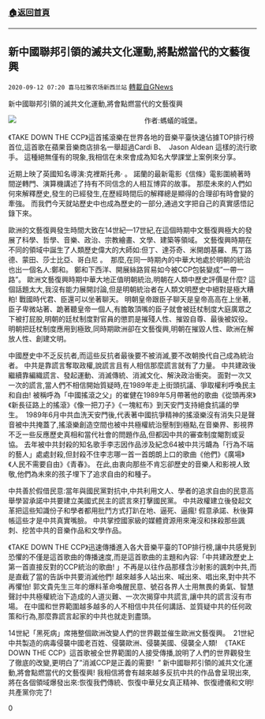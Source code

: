 ###  [:house:返回首頁](https://github.com/ourhimalayas/txt)
---

## 新中國聯邦引領的滅共文化運動,將點燃當代的文藝復興
`2020-09-12 07:20 喜马拉雅农场新西兰站` [轉載自GNews](https://gnews.org/zh-hant/350252/)

新中國聯邦引領的滅共文化運動,將會點燃當代的文藝復興

![](https://gnews.org/767c124e-1e3d-44e2-8a47-6b1c81451b1d)                                                                  作者:螞蟻的城堡。

《TAKE DOWN THE CCP》這首搖滾樂在世界各地的音樂平臺快速佔據TOP排行榜首位,這首歌在蘋果音樂商店排名一舉超過Cardi B、  Jason Aldean 這樣的流行歌手。 這種絕無僅有的現象,我相信在未來會成為知名大學課堂上案例來分享。

近期上映了英國知名導演:克裡斯托弗· 。 諾蘭的最新電影《信條》電影圍繞著時間逆轉門、演算機講述了持有不同信念的人相互博弈的故事。 那麼未來的人們如何來解釋歷史,發生的已經發生,在歷經時間后的解釋總是顯得的合理卻有時會變的牽強。 而我們今天就站歷史中也成為歷史的一部分,通過文字把自己的真實感悟記錄下來。

歐洲的文藝復興發生時間大致在14世紀—17世紀,在這個時期中文藝復興極大的發展了科學、哲學、音樂、政治、宗教繪畫、文學、建築等領域。 文藝復興時期在不同的領域中誕生了人類歷史偉大的大師如:但丁、達芬奇、米開朗基羅、馬丁路德、蒙田、莎士比亞、哥白尼 。  那麼,在同一時期內的中華大地處於明朝的統治也出一個名人:鄭和。 鄭和下西洋、開展絲路貿易如今被CCP包裝變成”一帶一路”。 歐洲文藝復興時期中華大地正值明朝統治,明朝在人類中歷史評價是什麼? 這個話題太大,我沒有能力展開討論,但是明朝統治者在人類文明歷史中絕對是極大糟粕! 戰國時代君、臣還可以坐著聊天。 明朝皇帝跟臣子聊天是皇帝高高在上坐著,臣子卑微站著、跪著聽皇帝一個人,有膽敢頂嘴的臣子就會被廷杖制度大庭廣眾之下被打屁股,明朝的廷杖制度對官員的懲罰是摧殘人性、摧毀自尊、最後被奴役。 明朝把廷杖制度應用到極致,同時期歐洲卻在文藝復興,明朝在摧毀人性、歐洲在解放人性、創建文明。

中國歷史中不乏反抗者,而這些反抗者最後要不被消滅,要不改朝換代自己成為統治者。 中共是靠謊言奪取政權,說謊言且有人相信那麼謊言就有了力量。 中共建政後繼續靠編織謊言、發起運動、消滅傳統、消滅文化、解決政治衝突。 面對一次又一次的謊言,當人們不相信開始質疑時,在1989年走上街頭抗議、爭取權利呼喚民主和自由! 被稱呼為「中國搖滾之父」的崔健在1989年5月帶著他的歌曲《從頭再來》《新長征路上的搖滾》《像一把刀子》《一塊紅布》到天安門支持絕食抗議的學生。  1989年6月中共血洗天安門後,代表著中國抗爭精神的搖滾樂沒有消失只是聲音被中共掩蓋了,搖滾樂創造空間也被中共極權統治壓制到極點,在音樂界、影視界不乏一些反應歷史真相和當代社會的問題作品,但都因中共的審查制度閹割或妥協。 去年被中共封殺的知名歌手李志因作品涉及紀念64被中共污衊為「行為不端的藝人」處處封殺,但封殺不住李志哪一首一首朗朗上口的歌曲《他們》《廣場》《人民不需要自由》《青春》。 在此,由衷向那些不肯忘卻歷史的音樂人和影視人致敬,他們為未來的孩子埋下了追求自由的和種子。

中共善於假借民意:當年與國民黨對抗中,中共利用文人、學者的追求自由的民意高舉學習承諾中共要建立美國式民主的謊言來打擊國民黨。 中共政權建立後發起文革把這些知識份子和學者都用批鬥方式打趴在地、逼死、逼瘋! 假意承諾、秋後算帳這些才是中共真實嘴臉。 中共掌控國家級的媒體資源用來淹沒和抹殺那些諷刺、挖苦中共的音樂作品和文學作品。

《TAKE DOWN THE CCP》迅速傳播進入各大音樂平臺的TOP排行榜,讓中共感覺到恐懼的不僅是這首歌曲的傳播速度,而是這首歌曲的主題和內容:「中共建政歷史上第一首直接反對的CCP統治的歌曲! 」不再是以往作品那樣含沙射影的諷刺中共,而是直截了當的告訴中共要消滅他們! 越來越多人站出來、喊出來、唱出來,對中共不再懼怕! 郭文貴先生三年的爆料革命喚醒民意、號召各界人士用無畏的勇氣、智慧聲討中共極權統治下造成的人道災難、一次次揭穿中共謊言,讓中共的謊言沒有市場。 在中國和世界範圍越多越多的人不相信中共任何講話、並質疑中共的任何政策和行為,那麼靠謊言起家的中共也就走到盡頭。

14世紀「黑死病」席捲整個歐洲改變人們的世界觀並催生歐洲文藝復興。  21世紀中共製造的病毒侵襲中國老百姓、侵襲歐洲、侵襲美國、侵襲全人類!  《TAKE DOWN THE CCP》這首歌被全世界範圍的人接受傳播,說明了人們的世界觀發生了徹底的改變,更明白了”消滅CCP是正義的需要!  ” 新中國聯邦引領的滅共文化運動,將會點燃當代的文藝復興! 我相信將會有越來越多反抗中共的作品會呈現出來,將在各個領域爆發出來:恢復我們傳統、恢復中華兒女真正精神、恢復禮儀和文明! 共產黨你完了!

0
